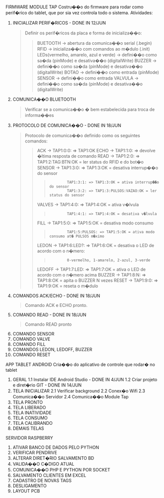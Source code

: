 FIRMWARE MODULE TAP
Costru��o do firmware para rodar como perif�rico do tablet, que por sia vez controla todo o sistema. 
Atividades:
1. INICIALIZAR PERIF�RICOS - DONE IN 12/JUN
	> Definir os perif�ricos da placa e forma de inicializa��o:
	>> BUETOOTH -> abertura da comunica��o serial (.begin)
	>> RFID -> inicializa��o com comandos ao m�dulo (.init)
	>> LEDs(vermelho, amarelo, azul e verde) -> defini��o como sa�da (pinMode) e desativa��o (digitalWrite)
	>> BUZZER -> defini��o como sa�da (pinMode) e desativa��o (digitalWrite)
	>> BOTAO -> defini��o como entrada (pinMode)
	>> SENSOR -> defini��o como entrada
	>> VALVULA -> defini��o como sa�da (pinMode) e desativa��o (digitalWrite)
2. COMUNICA��O BLUETOOTH
    > Verificar se a comunica��o � bem estabelecida para troca de informa��es
3. PROTOCOLO DE COMUNICA��O - DONE IN 18/JUN
    > Protocolo de comunica��o definido como os seguintes comandos:
	>> ACK ->		TAP1:0:0: => TAP1:OK
	>> ECHO ->		TAP1:1:0: => devolve �ltima resposta de comando
	>> READ -> 		TAP1:2:0: => TAP1:2:TAG:BTN:OK = ler status do RFID e do bot�o
	>> SENSOR ->	TAP1:3:0: => TAP1:3:OK = desativa interrup��o do sensor
	>>>				TAP1:3:1: => TAP1:3:OK = ativa interrup��o do sensor
	>>>				TAP1:3:2: => TAP1:3:PULSOS:VAZAO:OK = ler status do sensor
	>> VALVES ->	TAP1:4:0: => TAP1:4:OK = ativa v�lvula
	>>>				TAP1:4:1: => TAP1:4:OK = desativa v�lvula 
	>> FILL -> 		TAP1:5:0: => TAP1:5:OK = desativa modo consumo
	>>>				TAP1:5:PULSOS: => TAP1:5:OK = ativa modo consumo at� PULSOS m�ximo
	>> LEDON -> 	TAP1:6:LED?: => TAP1:6:OK = desativa o LED de acordo com o n�mero:
	>>>				0-vermelho, 1-amarelo, 2-azul, 3-verde
	>> LEDOFF -> 	TAP1:7:LED: => TAP1:7:OK = ativa o LED de acordo com o n�mero acima
	>> BUZZER ->	TAP1:8:N: => TAP1:8:OK = apita o BUZZER N vezes
	>> RESET ->		TAP1:9:0: => TAP1:9:OK = reseta o m�dulo
4. COMANDOS ACK/ECHO - DONE IN 18/JUN
	> Comando ACK e ECHO pronto.
5. COMANDO READ - DONE IN 18/JUN
	> Comando READ pronto
6. COMANDO SENSOR
7. COMANDO VALVE
8. COMANDO FILL
9. COMANDOS LEDON, LEDOFF, BUZZER
10. COMANDO RESET


APP TABLET ANDROID
Cria��o do aplicativo de controle que rodar� no tablet
1. GERAL
	1.1 Instalar IDE Android Studio - DONE IN 4/JUN
	1.2 Criar projeto e diret�rio GIT - DONE IN 14/JUN
2. TELA INICIALIZAR
	2.1 Verificar background
	2.2 Conex�o Wifi
	2.3 Comunica��o Servidor
	2.4 Comunica��o Module Tap
3. TELA PRONTO
4. TELA LIBERADO
5. TELA INATIVIDADE
6. TELA CONSUMO
7. TELA CALIBRANDO
8. DEMAIS TELAS


SERVIDOR RASPBERRY
1. ATIVAR BANCO DE DADOS PELO PYTHON
2. VERIFICAR PENDRIVE 
3. ALTERAR DIRET�RIO SALVAMENTO BD
4. VALIDA��O C�DIGO ATUAL
5. COMUNICA��O PHP E PYTHON POR SOCKET
6. SALVAMENTO CLIENTES EM EXCEL
7. CADASTRO DE NOVAS TAGS
8. DESLIGAMENTO
9. LAYOUT PCB
